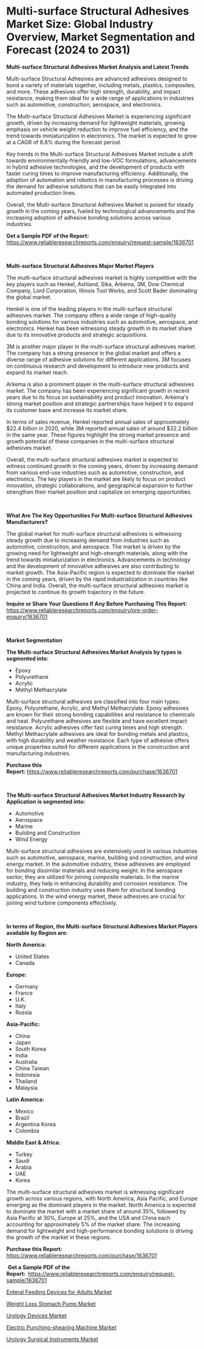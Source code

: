 <p><h1>Multi-surface Structural Adhesives Market Size: Global Industry Overview, Market Segmentation and Forecast (2024 to 2031)</h1></p><p><strong>Multi-surface Structural Adhesives Market Analysis and Latest Trends</strong></p>
<p><p>Multi-surface Structural Adhesives are advanced adhesives designed to bond a variety of materials together, including metals, plastics, composites, and more. These adhesives offer high strength, durability, and impact resistance, making them ideal for a wide range of applications in industries such as automotive, construction, aerospace, and electronics.</p><p>The Multi-surface Structural Adhesives Market is experiencing significant growth, driven by increasing demand for lightweight materials, growing emphasis on vehicle weight reduction to improve fuel efficiency, and the trend towards miniaturization in electronics. The market is expected to grow at a CAGR of 8.8% during the forecast period.</p><p>Key trends in the Multi-surface Structural Adhesives Market include a shift towards environmentally-friendly and low-VOC formulations, advancements in hybrid adhesive technologies, and the development of products with faster curing times to improve manufacturing efficiency. Additionally, the adoption of automation and robotics in manufacturing processes is driving the demand for adhesive solutions that can be easily integrated into automated production lines.</p><p>Overall, the Multi-surface Structural Adhesives Market is poised for steady growth in the coming years, fueled by technological advancements and the increasing adoption of adhesive bonding solutions across various industries.</p></p>
<p><strong>Get a Sample PDF of the Report:&nbsp;</strong> <a href="https://www.reliableresearchreports.com/enquiry/request-sample/1636701">https://www.reliableresearchreports.com/enquiry/request-sample/1636701</a></p>
<p>&nbsp;</p>
<p><strong>Multi-surface Structural Adhesives Major Market Players</strong></p>
<p><p>The multi-surface structural adhesives market is highly competitive with the key players such as Henkel, Ashland, Sika, Arkema, 3M, Dow Chemical Company, Lord Corporation, Illinois Tool Works, and Scott Bader dominating the global market.</p><p>Henkel is one of the leading players in the multi-surface structural adhesives market. The company offers a wide range of high-quality bonding solutions for various industries such as automotive, aerospace, and electronics. Henkel has been witnessing steady growth in its market share due to its innovative products and strategic acquisitions.</p><p>3M is another major player in the multi-surface structural adhesives market. The company has a strong presence in the global market and offers a diverse range of adhesive solutions for different applications. 3M focuses on continuous research and development to introduce new products and expand its market reach.</p><p>Arkema is also a prominent player in the multi-surface structural adhesives market. The company has been experiencing significant growth in recent years due to its focus on sustainability and product innovation. Arkema's strong market position and strategic partnerships have helped it to expand its customer base and increase its market share.</p><p>In terms of sales revenue, Henkel reported annual sales of approximately $22.4 billion in 2020, while 3M reported annual sales of around $32.2 billion in the same year. These figures highlight the strong market presence and growth potential of these companies in the multi-surface structural adhesives market.</p><p>Overall, the multi-surface structural adhesives market is expected to witness continued growth in the coming years, driven by increasing demand from various end-use industries such as automotive, construction, and electronics. The key players in the market are likely to focus on product innovation, strategic collaborations, and geographical expansion to further strengthen their market position and capitalize on emerging opportunities.</p></p>
<p>&nbsp;</p>
<p><strong>What Are The Key Opportunities For Multi-surface Structural Adhesives Manufacturers?</strong></p>
<p><p>The global market for multi-surface structural adhesives is witnessing steady growth due to increasing demand from industries such as automotive, construction, and aerospace. The market is driven by the growing need for lightweight and high-strength materials, along with the trend towards miniaturization in electronics. Advancements in technology and the development of innovative adhesives are also contributing to market growth. The Asia-Pacific region is expected to dominate the market in the coming years, driven by the rapid industrialization in countries like China and India. Overall, the multi-surface structural adhesives market is projected to continue its growth trajectory in the future.</p></p>
<p><strong>Inquire or Share Your Questions If Any Before Purchasing This Report:</strong> <a href="https://www.reliableresearchreports.com/enquiry/pre-order-enquiry/1636701">https://www.reliableresearchreports.com/enquiry/pre-order-enquiry/1636701</a></p>
<p>&nbsp;</p>
<p><strong>Market Segmentation</strong></p>
<p><strong>The Multi-surface Structural Adhesives Market Analysis by types is segmented into:</strong></p>
<p><ul><li>Epoxy</li><li>Polyurethane</li><li>Acrylic</li><li>Methyl Methacrylate</li></ul></p>
<p><p>Multi-surface structural adhesives are classified into four main types: Epoxy, Polyurethane, Acrylic, and Methyl Methacrylate. Epoxy adhesives are known for their strong bonding capabilities and resistance to chemicals and heat. Polyurethane adhesives are flexible and have excellent impact resistance. Acrylic adhesives offer fast curing times and high strength. Methyl Methacrylate adhesives are ideal for bonding metals and plastics, with high durability and weather resistance. Each type of adhesive offers unique properties suited for different applications in the construction and manufacturing industries.</p></p>
<p><strong>Purchase this Report:&nbsp;</strong><a href="https://www.reliableresearchreports.com/purchase/1636701">https://www.reliableresearchreports.com/purchase/1636701</a></p>
<p>&nbsp;</p>
<p><strong>The Multi-surface Structural Adhesives Market Industry Research by Application is segmented into:</strong></p>
<p><ul><li>Automotive</li><li>Aerospace</li><li>Marine</li><li>Building and Construction</li><li>Wind Energy</li></ul></p>
<p><p>Multi-surface structural adhesives are extensively used in various industries such as automotive, aerospace, marine, building and construction, and wind energy market. In the automotive industry, these adhesives are employed for bonding dissimilar materials and reducing weight. In the aerospace sector, they are utilized for joining composite materials. In the marine industry, they help in enhancing durability and corrosion resistance. The building and construction industry uses them for structural bonding applications. In the wind energy market, these adhesives are crucial for joining wind turbine components effectively.</p></p>
<p>&nbsp;</p>
<p><strong>In terms of Region, the Multi-surface Structural Adhesives Market Players available by Region are:</strong></p>
<p>
    <p> <strong> North America: </strong>
        <ul>
            <li>United States</li>
            <li>Canada</li>
        </ul>
        </p> 
    <p> <strong> Europe: </strong>
        <ul>
            <li>Germany</li>
            <li>France</li>
            <li>U.K.</li>
            <li>Italy</li>
            <li>Russia</li>
        </ul>
        </p> 
    <p> <strong> Asia-Pacific: </strong>
        <ul>
            <li>China</li>
            <li>Japan</li>
            <li>South Korea</li>
            <li>India</li>
            <li>Australia</li>
            <li>China Taiwan</li>
            <li>Indonesia</li>
            <li>Thailand</li>
            <li>Malaysia</li>
        </ul>
        </p> 
    <p> <strong> Latin America: </strong>
        <ul>
            <li>Mexico</li>
            <li>Brazil</li>
            <li>Argentina Korea</li>
            <li>Colombia</li>
        </ul>
        </p> 
    <p> <strong> Middle East & Africa: </strong>
        <ul>
            <li>Turkey</li>
            <li>Saudi</li>
            <li>Arabia</li>
            <li>UAE</li>
            <li>Korea</li>
        </ul>
    </p>
    </p>
<p><p>The multi-surface structural adhesives market is witnessing significant growth across various regions, with North America, Asia Pacific, and Europe emerging as the dominant players in the market. North America is expected to dominate the market with a market share of around 35%, followed by Asia Pacific at 30%, Europe at 25%, and the USA and China each accounting for approximately 5% of the market share. The increasing demand for lightweight and high-performance bonding solutions is driving the growth of the market in these regions.</p></p>
<p><strong>Purchase this Report: </strong><a href="https://www.reliableresearchreports.com/purchase/1636701">https://www.reliableresearchreports.com/purchase/1636701</a></p>
<p>&nbsp;<strong>Get a Sample PDF of the Report:&nbsp;&nbsp;</strong><a href="https://www.reliableresearchreports.com/enquiry/request-sample/1636701">https://www.reliableresearchreports.com/enquiry/request-sample/1636701</a></p>
<p><strong></strong></p>
<p><p><a href="https://issuu.com/reportprime-2/docs/enteral-feeding-devices-for-adults-market-size-203">Enteral Feeding Devices for Adults Market</a></p><p><a href="https://medium.com/@tammyjones1939/weight-loss-stomach-pump-market-competitive-analysis-market-trends-and-forecast-to-2031-6daaea3df83d">Weight Loss Stomach Pump Market</a></p><p><a href="https://medium.com/@itzelheller546/urology-devices-market-size-and-market-trends-complete-industry-overview-2024-to-2031-ebfe3c48f932">Urology Devices Market</a></p><p><a href="https://issuu.com/reportprime-2/docs/electric-punching-shearing-machine-market-size-203">Electric Punching-shearing Machine Market</a></p><p><a href="https://medium.com/@itzelheller546/urology-surgical-instruments-market-size-and-market-trends-complete-industry-overview-2024-to-8e881e7ddf86">Urology Surgical Instruments Market</a></p></p>